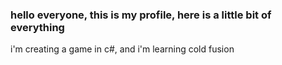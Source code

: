 ### hello everyone, this is my profile, here is a little bit of everything

<!--
**Gecri/Gecri** is a ✨ _special_ ✨ repository because its `README.md` (this file) appears on your GitHub profile.

Here are some ideas to get you started:

- 🔭 I’m currently working on my game
- 🌱 I’m currently learning c# and use command box
- 🤔 I’m looking for help with 
- 💬 Ask me about c# and c++
- 📫 How to reach me:  my ig is!! _al3jandr0_v:) ("https://www.instagram.com/_al3jandr0_v/") and my canal is https://www.youtube.com/channel/UCzK69PGD9MNUwLDcu4OsnUQ follow me
- 😄 Pronouns: He!
- ⚡ Fun fact: im emo jsjsj
-->i'm creating a game in c#, and i'm learning cold fusion
